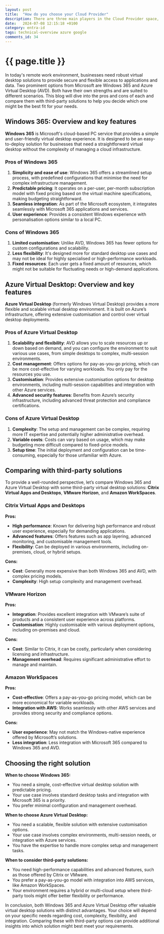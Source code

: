 ```yaml
---
layout: post
title:  "How do you choose your Cloud Provider"
description: There are three main players in the Cloud Provider space, AWS, Microsoft and Google.  What differentiates them? How do you choose?
date:   2024-07-08 12:15:18 +0100
category: entra-id
tags: technical-overview azure google
comments_id: 34
---
```

<h1>{{ page.title }}</h1>

In today's remote work environment, businesses need robust virtual desktop solutions to provide secure and flexible access to applications and data. Two prominent options from Microsoft are Windows 365 and Azure Virtual Desktop (AVD). Both have their own strengths and are suited to different scenarios. This blog will dive into the pros and cons of each and compare them with third-party solutions to help you decide which one might be the best fit for your needs.

## Windows 365: Overview and key features

**Windows 365** is Microsoft's cloud-based PC service that provides a simple and user-friendly virtual desktop experience. It is designed to be an easy-to-deploy solution for businesses that need a straightforward virtual desktop without the complexity of managing a cloud infrastructure.

### Pros of Windows 365

1. **Simplicity and ease of use**: Windows 365 offers a streamlined setup process, with predefined configurations that minimise the need for complex infrastructure management.
2. **Predictable pricing**: It operates on a per-user, per-month subscription model with fixed pricing based on the virtual machine specifications, making budgeting straightforward.
3. **Seamless integration**: As part of the Microsoft ecosystem, it integrates seamlessly with Microsoft 365 applications and services.
4. **User experience**: Provides a consistent Windows experience with personalisation options similar to a local PC.

### Cons of Windows 365

1. **Limited customisation**: Unlike AVD, Windows 365 has fewer options for custom configurations and scalability.
2. **Less flexibility**: It's designed more for standard desktop use cases and may not be ideal for highly specialised or high-performance workloads.
3. **Fixed resources**: Each user gets a fixed amount of resources, which might not be suitable for fluctuating needs or high-demand applications.

## Azure Virtual Desktop: Overview and key features

**Azure Virtual Desktop** (formerly Windows Virtual Desktop) provides a more flexible and scalable virtual desktop environment. It is built on Azure’s infrastructure, offering extensive customisation and control over virtual desktop deployments.

### Pros of Azure Virtual Desktop

1. **Scalability and flexibility**: AVD allows you to scale resources up or down based on demand, and you can configure the environment to suit various use cases, from simple desktops to complex, multi-session environments.
2. **Cost management**: Offers options for pay-as-you-go pricing, which can be more cost-effective for varying workloads. You only pay for the resources you use.
3. **Customisation**: Provides extensive customisation options for desktop environments, including multi-session capabilities and integration with other Azure services.
4. **Advanced security features**: Benefits from Azure’s security infrastructure, including advanced threat protection and compliance certifications.

### Cons of Azure Virtual Desktop

1. **Complexity**: The setup and management can be complex, requiring more IT expertise and potentially higher administrative overhead.
2. **Variable costs**: Costs can vary based on usage, which may make budgeting more difficult compared to fixed-price models.
3. **Setup time**: The initial deployment and configuration can be time-consuming, especially for those unfamiliar with Azure.

## Comparing with third-party solutions

To provide a well-rounded perspective, let’s compare Windows 365 and Azure Virtual Desktop with some third-party virtual desktop solutions: **Citrix Virtual Apps and Desktops**, **VMware Horizon**, and **Amazon WorkSpaces**.

### Citrix Virtual Apps and Desktops

**Pros:**

- **High performance**: Known for delivering high performance and robust user experience, especially for demanding applications.
- **Advanced features**: Offers features such as app layering, advanced monitoring, and customisable management tools.
- **Flexibility**: Can be deployed in various environments, including on-premises, cloud, or hybrid setups.

**Cons:**

- **Cost**: Generally more expensive than both Windows 365 and AVD, with complex pricing models.
- **Complexity**: High setup complexity and management overhead.

### VMware Horizon

**Pros:**

- **Integration**: Provides excellent integration with VMware’s suite of products and a consistent user experience across platforms.
- **Customisation**: Highly customisable with various deployment options, including on-premises and cloud.

**Cons:**

- **Cost**: Similar to Citrix, it can be costly, particularly when considering licensing and infrastructure.
- **Management overhead**: Requires significant administrative effort to manage and maintain.

### Amazon WorkSpaces

**Pros:**

- **Cost-effective**: Offers a pay-as-you-go pricing model, which can be more economical for variable workloads.
- **Integration with AWS**: Works seamlessly with other AWS services and provides strong security and compliance options.

**Cons:**

- **User experience**: May not match the Windows-native experience offered by Microsoft’s solutions.
- **Less integration**: Less integration with Microsoft 365 compared to Windows 365 and AVD.

## Choosing the right solution

**When to choose Windows 365:**

- You need a simple, cost-effective virtual desktop solution with predictable pricing.
- Your use case involves standard desktop tasks and integration with Microsoft 365 is a priority.
- You prefer minimal configuration and management overhead.

**When to choose Azure Virtual Desktop:**

- You need a scalable, flexible solution with extensive customisation options.
- Your use case involves complex environments, multi-session needs, or integration with Azure services.
- You have the expertise to handle more complex setup and management tasks.

**When to consider third-party solutions:**

- You need high-performance capabilities and advanced features, such as those offered by Citrix or VMware.
- You prefer a pay-as-you-go model with integration into AWS services, like Amazon WorkSpaces.
- Your environment requires a hybrid or multi-cloud setup where third-party tools might offer better flexibility or performance.

In conclusion, both Windows 365 and Azure Virtual Desktop offer valuable virtual desktop solutions with distinct advantages. Your choice will depend on your specific needs regarding cost, complexity, flexibility, and integration. Comparing these with third-party options can provide additional insights into which solution might best meet your requirements.
